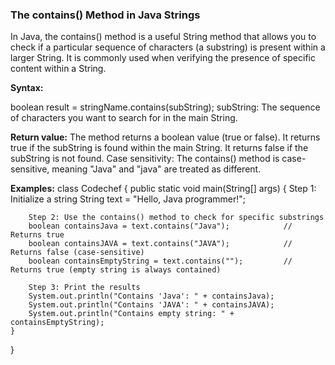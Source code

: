 ### The contains() Method in Java Strings

In Java, the contains() method is a useful String method that allows you to check if a particular sequence of characters (a substring) is present within a larger String. It is commonly used when verifying the presence of specific content within a String.

**Syntax:**

boolean result = stringName.contains(subString);
subString: The sequence of characters you want to search for in the main String.

**Return value:**
The method returns a boolean value (true or false).
It returns true if the subString is found within the main String.
It returns false if the subString is not found.
Case sensitivity: The contains() method is case-sensitive, meaning "Java" and "java" are treated as different.

**Examples:**
class Codechef {
    public static void main(String[] args) {
        Step 1: Initialize a string
        String text = "Hello, Java programmer!";

        Step 2: Use the contains() method to check for specific substrings
        boolean containsJava = text.contains("Java");            // Returns true
        boolean containsJAVA = text.contains("JAVA");            // Returns false (case-sensitive)
        boolean containsEmptyString = text.contains("");         // Returns true (empty string is always contained)

        Step 3: Print the results
        System.out.println("Contains 'Java': " + containsJava);
        System.out.println("Contains 'JAVA': " + containsJAVA);
        System.out.println("Contains empty string: " + containsEmptyString);
    }
}
